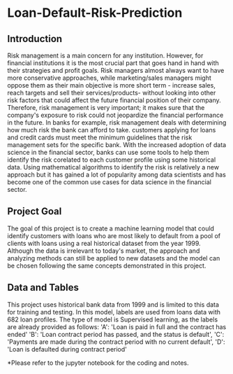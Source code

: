 # Loan-Default-Risk-Prediction

## Introduction
Risk management is a main concern for any institution. However, for financial institutions it is the most crucial part that goes hand in hand with their strategies and profit goals.  Risk managers almost always want to have more conservative approaches, while marketing/sales managers might oppose them as their main objective is more short term - increase sales, reach targets and sell their services/products- without looking into other risk factors that could affect the future financial position of their company.  Therefore, risk management is very important; it makes sure that the company's exposure to risk could not jeopardize the financial performance in the future.  In banks for example, risk management deals with determining how much risk the bank can afford to take.  customers applying for loans and credit cards must meet the minimum guidelines that the risk management sets for the specific bank.  With the increased adoption of data science in the financial sector, banks can use some tools to help them identify the risk corelated to each customer profile using some historical data.  Using mathematical algorithms to identify the risk is relatively a new approach but it has gained a lot of popularity among data scientists and has become one of the common use cases for data science in the financial sector.

## Project Goal
The goal of this project is to create a machine learning model that could identify customers with loans who are most likely to default from a pool of clients with loans using a real historical dataset from the year 1999.  Although the data is irrelevant to today's market, the approach and analyzing methods can still be applied to new datasets and the model can be chosen following the same concepts demonstrated in this project.

## Data and Tables
This project uses historical bank data from 1999 and is limited to this data for training and testing.
In this model, labels are used from loans data with 682 loan profiles.
The type of model is Supervised learning, as the labels are already provided as follows:
'A': 'Loan is paid in full and the contract has ended'
'B': 'Loan contract period has passed, and the status is default',
'C': 'Payments are made during the contract period with no current default', 'D': 'Loan is defaulted during contract period'


*Please refer to the jupyter notebook for the coding and notes.
